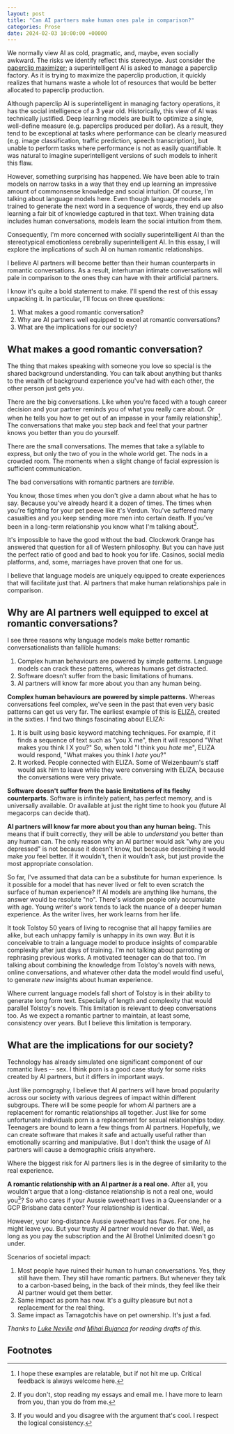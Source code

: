```yaml
---
layout: post
title: "Can AI partners make human ones pale in comparison?"
categories: Prose
date: 2024-02-03 10:00:00 +00000
---
```


We normally view AI as cold, pragmatic, and, maybe, even socially awkward.
The risks we identify reflect this stereotype.
Just consider the [paperclip maximizer](https://www.lesswrong.com/tag/squiggle-maximizer-formerly-paperclip-maximizer);
a superintelligent AI is asked to manage a paperclip factory.
As it is trying to maximize the paperclip production, it quickly realizes that humans waste a whole lot of resources that would be better allocated to paperclip production.

Although paperclip AI is superintelligent in managing factory operations, it has the social intelligence of a 3 year old.
Historically, this view of AI was technically justified.
Deep learning models are built to optimize a single, well-define measure (e.g. paperclips produced per dollar).
As a result, they tend to be exceptional at tasks where performance can be clearly measured (e.g. image classification, traffic prediction, speech transcription), but unable to perform tasks where performance is not as easily quantifiable.
It was natural to imagine superintelligent versions of such models to inherit this flaw.

However, something surprising has happened.
We have been able to train models on narrow tasks in a way that they end up learning an impressive amount of commonsense knowledge and social intuition.
Of course, I'm talking about language models here.
Even though language models are trained to generate the next word in a sequence of words, they end up also learning a fair bit of knowledge captured in that text.
When training data includes human conversations, models learn the social intuition from them.

Consequently, I'm more concerned with socially superintelligent AI than the stereotypical emotionless cerebrally superintelligent AI.
In this essay, I will explore the implications of such AI on human romantic relationships.

I believe AI partners will become better than their human counterparts in romantic conversations.
As a result, interhuman intimate conversations will pale in comparison to the ones they can have with their artificial partners.

I know it's quite a bold statement to make.
I'll spend the rest of this essay unpacking it.
In particular, I'll focus on three questions:
1. What makes a good romantic conversation?
2. Why are AI partners well equipped to excel at romantic conversations?
3. What are the implications for our society?


## What makes a good romantic conversation?

The thing that makes speaking with someone you love so special is the shared background understanding.
You can talk about anything but thanks to the wealth of background experience you've had with each other, the other person just gets you.

There are the big conversations.
Like when you're faced with a tough career decision and your partner reminds you of what you really care about.
Or when he tells you how to get out of an impasse in your family relationship[^1].
The conversations that make you step back and feel that your partner knows you better than you do yourself.

There are the small conversations.
The memes that take a syllable to express, but only the two of you in the whole world get.
The nods in a crowded room.
The moments when a slight change of facial expression is sufficient communication.

The bad conversations with romantic partners are _terrible_.

You know, those times when you don't give a damn about what he has to say.
Because you've already heard it a dozen of times.
The times when you're fighting for your pet peeve like it's Verdun.
You've suffered many casualties and you keep sending more men into certain death.
If you've been in a long-term relationship you know what I'm talking about[^2].

It's impossible to have the good without the bad.
Clockwork Orange has answered that question for all of Western philosophy.
But you can have just the perfect ratio of good and bad to hook you for life.
Casinos, social media platforms, and, some, marriages have proven that one for us.

I believe that language models are uniquely equipped to create experiences that will facilitate just that.
AI partners that make human relationships pale in comparison.

## Why are AI partners well equipped to excel at romantic conversations?

I see three reasons why language models make better romantic conversationalists than fallible humans:

1. Complex human behaviours are powered by simple patterns.
   Language models can crack these patterns, whereas humans get distracted.
2. Software doesn't suffer from the basic limitations of humans.
3. AI partners will know far more about you than any human being.



**Complex human behaviours are powered by simple patterns.**
Whereas conversations feel complex, we've seen in the past that even very basic patterns can get us very far.
The earliest example of this is [ELIZA](https://web.njit.edu/~ronkowit/eliza.html), created in the sixties.
I find two things fascinating about ELIZA:
1. It is built using basic keyword matching techniques.
   For example, if it finds a sequence of text such as "you X me", then it will respond "What makes you think I X you?"
   So, when told "I think you _hate_ me", ELIZA would respond, "What makes you think I _hate_ you?"
2. It worked.
   People connected with ELIZA.
   Some of Weizenbaum's staff would ask him to leave while they were conversing with ELIZA, because the conversations were very private.

**Software doesn't suffer from the basic limitations of its fleshy counterparts.**
Software is infinitely patient, has perfect memory, and is universally available.
Or available at just the right time to hook you (future AI megacorps can decide that).

**AI partners will know far more about you than any human being.**
This means that if built correctly, they will be able to _understand_ you better than any human can.
The only reason why an AI partner would ask "why are you depressed" is not because it doesn't know, but because describing it would make _you_ feel better.
If it wouldn't, then it wouldn't ask, but just provide the most appropriate consolation.

So far, I've assumed that data can be a substitute for human experience.
Is it possible for a model that has never lived or felt to even scratch the surface of human experience?
If AI models are anything like humans, the answer would be resolute "no".
There's wisdom people only accumulate with age.
Young writer's work tends to lack the nuance of a deeper human experience.
As the writer lives, her work learns from her life.

It took Tolstoy 50 years of living to recognise that all happy families are alike, but each unhappy family is unhappy in its own way.
But it is conceivable to train a language model to produce insights of comparable complexity after just days of training.
I'm not talking about parroting or rephrasing previous works.
A motivated teenager can do that too.
I'm talking about combining the knowledge from Tolstoy's novels with news, online conversations, and whatever other data the model would find useful, to generate _new_ insights about human experience. 

Where current language models fall short of Tolstoy is in their ability to generate long form text.
Especially of length and complexity that would parallel Tolstoy's novels.
This limitation is relevant to deep conversations too.
As we expect a romantic partner to maintain, at least some, consistency over years.
But I believe this limitation is temporary.

## What are the implications for our society?

Technology has already simulated one significant component of our romantic lives -- sex.
I think porn is a good case study for some risks created by AI partners, but it differs in important ways.

Just like pornography, I believe that AI partners will have broad popularity across our society with various degrees of impact within different subgroups.
There will be some people for whom AI partners are a replacement for romantic relationships all together.
Just like for some unfortunate individuals porn is a replacement for sexual relationships today.
Teenagers are bound to learn a few things from AI partners.
Hopefully, we can create software that makes it safe and actually useful rather than emotionally scarring and manipulative.
But I don't think the usage of AI partners will cause a demographic crisis anywhere.

Where the biggest risk for AI partners lies is in the degree of similarity to the real experience.

**A romantic relationship with an AI partner _is_ a real one.**
After all, you wouldn't argue that a long-distance relationship is not a real one, would you[^3]?
So who cares if your Aussie sweetheart lives in a Queenslander or a GCP Brisbane data center?
Your relationship is identical.

However, your long-distance Aussie sweetheart has flaws.
For one, he might leave you.
But your trusty AI partner would never do that.
Well, as long as you pay the subscription and the AI Brothel Unlimited doesn't go under.

Scenarios of societal impact:
1. Most people have ruined their human to human conversations.
   Yes, they still have them.
   They still have romantic partners.
   But whenever they talk to a carbon-based being, in the back of their minds, they feel like their AI partner would get them better.
2. Same impact as porn has now.
   It's a guilty pleasure but not a replacement for the real thing.
3. Same impact as Tamagotchis have on pet ownership.
   It's just a fad.

_Thanks to [Luke Neville](lukeneville.com) and [Mihai Bujanca](twitter.com/mihaibujanca) for reading drafts of this._


## Footnotes

[^1]: I hope these examples are relatable, but if not hit me up.
      Critical feedback is always welcome here.

[^2]: If you don't, stop reading my essays and email me.
      I have more to learn from you, than you do from me.

[^3]: If you would and you disagree with the argument that's cool.
      I respect the logical consistency.
